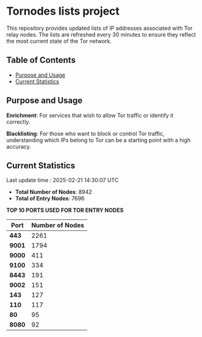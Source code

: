 # Tornodes lists project

This repository provides updated lists of IP addresses associated with Tor relay nodes. The lists are refreshed every 30 minutes to ensure they reflect the most current state of the Tor network.

## Table of Contents

- [Purpose and Usage](#purpose-and-usage)
- [Current Statistics](#current-statistics)


## Purpose and Usage

**Enrichment**: For services that wish to allow Tor traffic or identify it correctly.

**Blacklisting**: For those who want to block or control Tor traffic, understanding which IPs belong to Tor can be a starting point with a high accuracy.

## Current Statistics

Last update time : 2025-02-21 14:30:07 UTC

- **Total Number of Nodes**: 8942
- **Total of Entry Nodes**: 7696

**TOP 10 PORTS USED FOR TOR ENTRY NODES**

| **Port** | **Number of Nodes** |
|------|-----------------|
| **443**   | 2261  |
| **9001**   | 1794  |
| **9000**   | 411  |
| **9100**   | 334  |
| **8443**   | 191  |
| **9002**   | 151  |
| **143**   | 127  |
| **110**   | 117  |
| **80**   | 95  |
| **8080**   | 92  |

